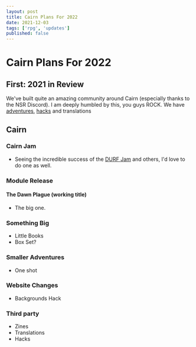 ```yaml
---
layout: post
title: Cairn Plans For 2022
date: 2021-12-03
tags: ['rpg', 'updates']
published: false
---
```


# Cairn Plans For 2022

## First: 2021 in Review
We've built quite an amazing community around Cairn (especially thanks to the NSR Discord). I am deeply humbled by this, you guys ROCK. We have [adventures](), [hacks](https://cairnrpg.com/hacks/third-party/) and translations


## Cairn
### Cairn Jam
- Seeing the incredible success of the [DURF Jam](https://itch.io/jam/durfjam) and others, I'd love to do one as well.

### Module Release
#### The Dawn Plague (working title)
- The big one.

### Something Big
- Little Books
- Box Set?

### Smaller Adventures
- One shot

### Website Changes
- Backgrounds Hack

### Third party
- Zines
- Translations
- Hacks
